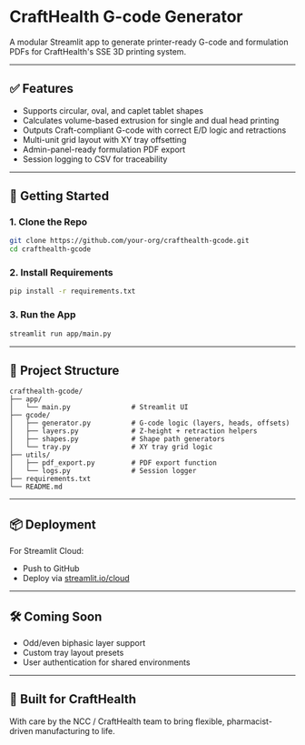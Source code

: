 # CraftHealth G-code Generator

A modular Streamlit app to generate printer-ready G-code and formulation PDFs for CraftHealth's SSE 3D printing system.

---

## ✅ Features
- Supports circular, oval, and caplet tablet shapes
- Calculates volume-based extrusion for single and dual head printing
- Outputs Craft-compliant G-code with correct E/D logic and retractions
- Multi-unit grid layout with XY tray offsetting
- Admin-panel-ready formulation PDF export
- Session logging to CSV for traceability

---

## 🚀 Getting Started

### 1. Clone the Repo
```bash
git clone https://github.com/your-org/crafthealth-gcode.git
cd crafthealth-gcode
```

### 2. Install Requirements
```bash
pip install -r requirements.txt
```

### 3. Run the App
```bash
streamlit run app/main.py
```

---

## 🧩 Project Structure
```
crafthealth-gcode/
├── app/
│   └── main.py               # Streamlit UI
├── gcode/
│   ├── generator.py          # G-code logic (layers, heads, offsets)
│   ├── layers.py             # Z-height + retraction helpers
│   ├── shapes.py             # Shape path generators
│   └── tray.py               # XY tray grid logic
├── utils/
│   ├── pdf_export.py         # PDF export function
│   └── logs.py               # Session logger
├── requirements.txt
└── README.md
```

---

## 📦 Deployment

For Streamlit Cloud:
- Push to GitHub
- Deploy via [streamlit.io/cloud](https://streamlit.io/cloud)

---

## 🛠 Coming Soon
- Odd/even biphasic layer support
- Custom tray layout presets
- User authentication for shared environments

---

## 🧠 Built for CraftHealth
With care by the NCC / CraftHealth team to bring flexible, pharmacist-driven manufacturing to life.

